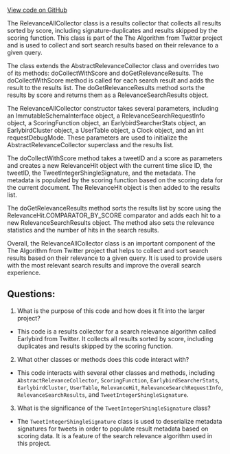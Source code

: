 [View code on GitHub](https://github.com/misbahsy/the-algorithm/src/java/com/twitter/search/earlybird/search/relevance/collectors/RelevanceAllCollector.java)

The RelevanceAllCollector class is a results collector that collects all results sorted by score, including signature-duplicates and results skipped by the scoring function. This class is part of the The Algorithm from Twitter project and is used to collect and sort search results based on their relevance to a given query. 

The class extends the AbstractRelevanceCollector class and overrides two of its methods: doCollectWithScore and doGetRelevanceResults. The doCollectWithScore method is called for each search result and adds the result to the results list. The doGetRelevanceResults method sorts the results by score and returns them as a RelevanceSearchResults object.

The RelevanceAllCollector constructor takes several parameters, including an ImmutableSchemaInterface object, a RelevanceSearchRequestInfo object, a ScoringFunction object, an EarlybirdSearcherStats object, an EarlybirdCluster object, a UserTable object, a Clock object, and an int requestDebugMode. These parameters are used to initialize the AbstractRelevanceCollector superclass and the results list.

The doCollectWithScore method takes a tweetID and a score as parameters and creates a new RelevanceHit object with the current time slice ID, the tweetID, the TweetIntegerShingleSignature, and the metadata. The metadata is populated by the scoring function based on the scoring data for the current document. The RelevanceHit object is then added to the results list.

The doGetRelevanceResults method sorts the results list by score using the RelevanceHit.COMPARATOR_BY_SCORE comparator and adds each hit to a new RelevanceSearchResults object. The method also sets the relevance statistics and the number of hits in the search results.

Overall, the RelevanceAllCollector class is an important component of the The Algorithm from Twitter project that helps to collect and sort search results based on their relevance to a given query. It is used to provide users with the most relevant search results and improve the overall search experience.
## Questions: 
 1. What is the purpose of this code and how does it fit into the larger project?
- This code is a results collector for a search relevance algorithm called Earlybird from Twitter. It collects all results sorted by score, including duplicates and results skipped by the scoring function.

2. What other classes or methods does this code interact with?
- This code interacts with several other classes and methods, including `AbstractRelevanceCollector`, `ScoringFunction`, `EarlybirdSearcherStats`, `EarlybirdCluster`, `UserTable`, `RelevanceHit`, `RelevanceSearchRequestInfo`, `RelevanceSearchResults`, and `TweetIntegerShingleSignature`.

3. What is the significance of the `TweetIntegerShingleSignature` class?
- The `TweetIntegerShingleSignature` class is used to deserialize metadata signatures for tweets in order to populate result metadata based on scoring data. It is a feature of the search relevance algorithm used in this project.